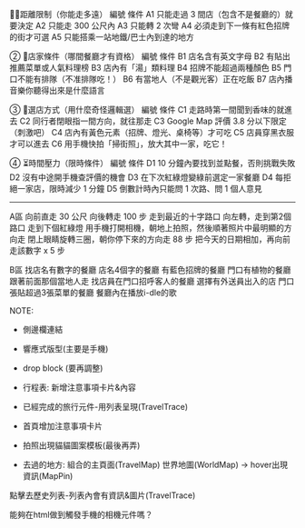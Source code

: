 🚶‍♀️距離限制（你能走多遠）
編號	條件
A1	只能走過 3 間店（包含不是餐廳的）就要決定
A2	只能走 300 公尺內
A3	只能轉 2 次彎
A4	必須走到下一條有紅色招牌的街才可選
A5	只能搭乘一站地鐵/巴士內到達的地方

② 🥘店家條件（哪間餐廳才有資格）
編號	條件
B1	店名含有英文字母
B2	有貼出推薦菜單或人氣料理榜
B3	店內有「湯」類料理
B4	招牌不能超過兩種顏色
B5	門口不能有排隊（不准排隊吃！）
B6	有當地人（不是觀光客）正在吃飯
B7	店內播音樂你聽得出來是什麼語言

③ 🧭選店方式（用什麼奇怪邏輯選）
編號	條件
C1	走路時第一間聞到香味的就進去
C2	同行者閉眼指一間方向，就往那走
C3	Google Map 評價 3.8 分以下限定（刺激吧）
C4	店內有黃色元素（招牌、燈光、桌椅等）才可吃
C5	店員穿黑衣服才可以進去
C6	用手機快拍「掃街照」，放大其中一家，吃它！

④ ⏳時間壓力（限時條件）
編號	條件
D1	10 分鐘內要找到並點餐，否則挑戰失敗
D2	沒有中途開手機查評價的機會
D3	在下次紅綠燈變綠前選定一家餐廳
D4	每拒絕一家店，限時減少 1 分鐘
D5	倒數計時內只能問 1 次路、問 1 個人意見


-------------------------------------------------------
A區
向前直走 30 公尺
向後轉走 100 步
走到最近的十字路口
向左轉，走到第2個路口
走到下個紅綠燈
用手機打開相機，朝地上拍照，然後順著照片中最明顯的方向走
閉上眼睛旋轉三圈，朝你停下來的方向走 88 步
把今天的日期相加，再向前走該數字 x 5 步


B區
找店名有數字的餐廳
店名4個字的餐廳
有藍色招牌的餐廳
門口有植物的餐廳
跟著前面那個當地人走
找店員在門口招呼客人的餐廳
選擇有外送員出入的店
門口張貼超過3張菜單的餐廳
餐廳內在播放i-dle的歌


NOTE:
- 側邊欄連結
- 響應式版型(主要是手機)
- drop block (要再調整)
- 行程表: 新增注意事項卡片&內容
- 已經完成的旅行元件-用列表呈現(TravelTrace)
- 首頁增加注意事項卡片

- 拍照出現貓貓圖案模板(最後再弄)


- 去過的地方:
組合的主頁面(TravelMap)
世界地圖(WorldMap) -> hover出現資訊(MapPin)

點擊去歷史列表-列表內會有資訊&圖片(TravelTrace)


能夠在html做到觸發手機的相機元件嗎？